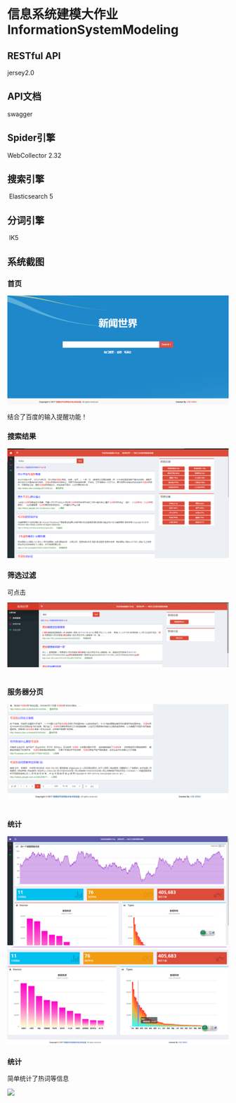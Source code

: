 
# 信息系统建模大作业 InformationSystemModeling
## RESTful API 
  jersey2.0
## API文档
  swagger
## Spider引擎
  WebCollector 2.32
## 搜索引擎
  Elasticsearch 5
## 分词引擎
  IK5 
 
## 系统截图
   
###   首页
   
   ![](/img/info1.png)
   
   结合了百度的输入提醒功能！
   
###   搜索结果
   
   ![](/img/info2.png)
   
###   筛选过滤
   
   可点击
   
   ![](/img/info3.png)
  
###   服务器分页
   
   
   ![](/img/info4.png)
  
###   统计

   ![](/img/info5.png)
   ![](/img/info6.png)
    
###   统计
   

   简单统计了热词等信息
   
   ![](/img/info8.png)
   